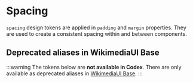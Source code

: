 <script setup>
import CdxDocsTokensTable from '../../src/components/tokens/TokensTable.vue';
import { spacing } from '@wikimedia/codex-design-tokens/theme-wikimedia-ui.json';
import aliases from '@wikimedia/codex-design-tokens/deprecated-aliases-wikimedia-ui-base.json';
</script>

# Spacing

`spacing` design tokens are applied in `padding` and `margin` properties.
They are used to create a consistent spacing within and between components.

<cdx-docs-tokens-table
	:tokens="spacing"
	token-demo="CdxDocsSpacingDemo"
/>

## Deprecated aliases in WikimediaUI Base

:::warning
The tokens below are **not available in Codex**. There are only available as deprecated aliases in
[WikimediaUI Base](https://www.npmjs.com/package/wikimedia-ui-base).
:::

<cdx-docs-tokens-table
	:tokens="aliases.padding"
	token-demo="CdxDocsSpacingDemo"
/>
